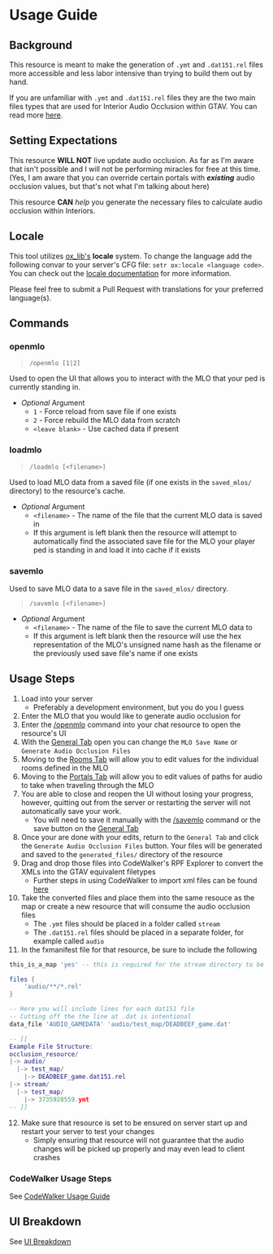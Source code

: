 # Usage Guide

## Background

This resource is meant to make the generation of `.ymt` and `.dat151.rel` files more accessible and less labor intensive than trying to build them out by hand.

If you are unfamiliar with `.ymt` and `.dat151.rel` files they are the two main files types that are used for Interior Audio Occlusion within GTAV. You can read more [here](./definitions.md).

## Setting Expectations

This resource **WILL NOT** live update audio occlusion. As far as I'm aware that isn't possible and I will not be performing miracles for free at this time. (Yes, I am aware that you can override certain portals with ***existing*** audio occlusion values, but that's not what I'm talking about here)

This resource **CAN** *help* you generate the necessary files to calculate audio occlusion within Interiors.

## Locale

This tool utilizes [ox_lib's](https://github.com/overextended/ox_lib) **locale** system. To change the language add the following convar to your server's CFG file: `setr ox:locale <language code>`. You can check out the [locale documentation](https://overextended.dev/ox_lib/Modules/Locale/Shared) for more information.

Please feel free to submit a Pull Request with translations for your preferred language(s).

## Commands

### openmlo

> `/openmlo [1|2]`

Used to open the UI that allows you to interact with the MLO that your ped is currently standing in.

- *Optional* Argument
   - `1` - Force reload from save file if one exists
   - `2` - Force rebuild the MLO data from scratch
   - `<leave blank>` - Use cached data if present


### loadmlo

> `/loadmlo [<filename>]`

Used to load MLO data from a saved file (if one exists in the `saved_mlos/` directory) to the resource's cache.

- *Optional* Argument
   - `<filename>` - The name of the file that the current MLO data is saved in
   - If this argument is left blank then the resource will attempt to automatically find the associated save file for the MLO your player ped is standing in and load it into cache if it exists

### savemlo

Used to save MLO data to a save file in the `saved_mlos/` directory.

> `/savemlo [<filename>]`

- *Optional* Argument
   - `<filename>` - The name of the file to save the current MLO data to
   - If this argument is left blank then the resource will use the hex representation of the MLO's unsigned name hash as the filename or the previously used save file's name if one exists

## Usage Steps

1. Load into your server
   - Preferably a development environment, but you do you I guess
2. Enter the MLO that you would like to generate audio occlusion for
3. Enter the [/openmlo](#openmlo) command into your chat resource to open the resource's UI
4. With the [General Tab](#general-tab) open you can change the `MLO Save Name` or `Generate Audio Occlusion Files`
5. Moving to the [Rooms Tab](#rooms-tab) will allow you to edit values for the individual rooms defined in the MLO
6. Moving to the [Portals Tab](#portals-tab) will allow you to edit values of paths for audio to take when traveling through the MLO
7. You are able to close and reopen the UI without losing your progress, however, quitting out from the server or restarting the server will not automatically save your work.
   - You will need to save it manually with the [/savemlo](#savemlo) command or the save button on the [General Tab](#general-tab)
8. Once your are done with your edits, return to the `General Tab` and click the `Generate Audio Occlusion Files` button. Your files will be generated and saved to the `generated_files/` directory of the resource
9. Drag and drop those files into CodeWalker's RPF Explorer to convert the XMLs into the GTAV equivalent filetypes
    - Further steps in using CodeWalker to import xml files can be found [here](#codewalker-usage-steps)
10. Take the converted files and place them into the same resouce as the map or create a new resource that will consume the audio occlusion files
    - The `.ymt` files should be placed in a folder called `stream`
    - The `.dat151.rel` files should be placed in a separate folder, for example called `audio`
11. In the fxmanifest file for that resource, be sure to include the following
```lua
this_is_a_map 'yes' -- this is required for the stream directory to be picked up by FiveM as map files (i.e. required for YMT files)

files {
    'audio/**/*.rel'
}

-- Here you will include lines for each dat151 file
-- Cutting off the the line at .dat is intentional
data_file 'AUDIO_GAMEDATA' 'audio/test_map/DEADBEEF_game.dat'

-- [[
Example File Structure:
occlusion_resource/
|-> audio/
  |-> test_map/
    |-> DEADBEEF_game.dat151.rel
|-> stream/
  |-> test_map/
    |-> 3735928559.ymt
-- ]]
```
12. Make sure that resource is set to be ensured on server start up and restart your server to test your changes
    - Simply ensuring that resource will not guarantee that the audio changes will be picked up properly and may even lead to client crashes

### CodeWalker Usage Steps

See [CodeWalker Usage Guide](./codewalker-usage-guide.md)

## UI Breakdown

See [UI Breakdown](./ui_breakdown.md)